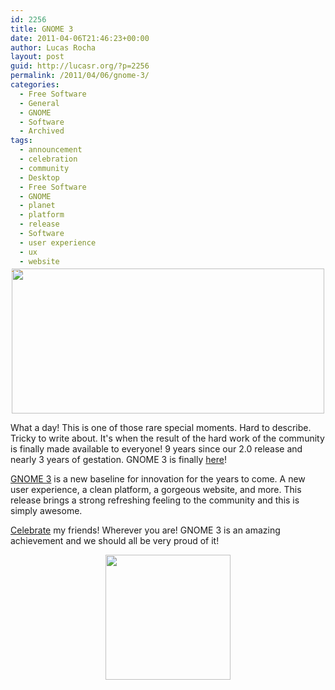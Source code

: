 ```yaml
---
id: 2256
title: GNOME 3
date: 2011-04-06T21:46:23+00:00
author: Lucas Rocha
layout: post
guid: http://lucasr.org/?p=2256
permalink: /2011/04/06/gnome-3/
categories:
  - Free Software
  - General
  - GNOME
  - Software
  - Archived
tags:
  - announcement
  - celebration
  - community
  - Desktop
  - Free Software
  - GNOME
  - planet
  - platform
  - release
  - Software
  - user experience
  - ux
  - website
---
```

<p style="text-align: center;">
  <a href="http://gnome.org/"><img class="size-full wp-image-2257 aligncenter" style="padding: 0px; margin-top: -25px; border: 1px none;" src="http://lucasr.org/wp-content/uploads/2011/04/3.0-release3.jpg" width="500" height="232" srcset="http://lucasr.org/wp-content/uploads/2011/04/3.0-release3-300x139.jpg 300w, http://lucasr.org/wp-content/uploads/2011/04/3.0-release3.jpg 500w" sizes="(max-width: 500px) 100vw, 500px" /></a>
</p>

What a day! This is one of those rare special moments. Hard to describe. Tricky
to write about. It's when the result of the hard work of the community is
finally made available to everyone! 9 years since our 2.0 release and nearly 3
years of gestation. GNOME 3 is finally [here](http://gnome.org)!

[GNOME 3](http://gnome.org/gnome-3) is a new baseline for innovation for the
years to come. A new user experience, a clean platform, a gorgeous website, and
more. This release brings a strong refreshing feeling to the community and this
is simply awesome.

[Celebrate](https://live.gnome.org/ThreePointZero/LaunchParty) my friends!
Wherever you are! GNOME 3 is an amazing achievement and we should all be very
proud of it!

<p style="text-align: center;">
  <a href="https://live.gnome.org/ThreePointZero/Promote"><img class="aligncenter size-full wp-image-2284" style="border: 1px;" src="http://lucasr.org/wp-content/uploads/2011/04/iamgnome.png" width="200" height="200" srcset="http://lucasr.org/wp-content/uploads/2011/04/iamgnome-150x150.png 150w, http://lucasr.org/wp-content/uploads/2011/04/iamgnome.png 200w" sizes="(max-width: 200px) 100vw, 200px" /></a>
</p>
